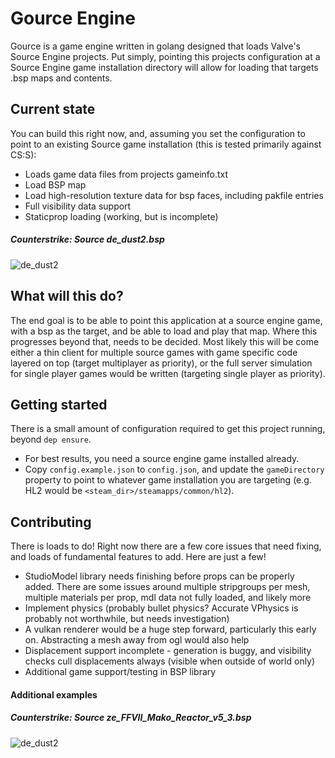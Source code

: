 # Gource Engine
Gource is a game engine written in golang designed that loads Valve's Source Engine projects. Put simply, pointing this projects configuration at
a Source Engine game installation directory will allow for loading that targets .bsp maps and contents.


## Current state
You can build this right now, and, assuming you set the configuration to point to an existing Source game installation (this is tested primarily against CS:S):
* Loads game data files from projects gameinfo.txt
* Load BSP map
* Load high-resolution texture data for bsp faces, including pakfile entries
* Full visibility data support
* Staticprop loading (working, but is incomplete)

##### Counterstrike: Source de_dust2.bsp
![de_dust2](https://raw.githubusercontent.com/Galaco/Gource-Engine/master/Documents/de_dust2.jpg)


## What will this do?
The end goal is to be able to point this application at a source engine game, with a bsp as the target, and be able to
load and play that map. Where this progresses beyond that, needs to be decided. Most likely this will be come either a thin client for multiple
source games with game specific code layered on top (target multiplayer as priority), or the full server simulation for single player games
would be written (targeting single player as priority).


## Getting started
There is a small amount of configuration required to get this project running, beyond `dep ensure`.
* For best results, you need a source engine game installed already.
* Copy `config.example.json` to `config.json`, and update the `gameDirectory` property to point to whatever game installation
you are targeting (e.g. HL2 would be `<steam_dir>/steamapps/common/hl2`).

## Contributing
There is loads to do! Right now there are a few core issues that need fixing, and loads of fundamental features to add. Here
are just a few!
* StudioModel library needs finishing before props can be properly added. There are some issues around multiple stripgroups per mesh, multiple
materials per prop, mdl data not fully loaded, and likely more
* Implement physics (probably bullet physics? Accurate VPhysics is probably not worthwhile, but needs investigation)
* A vulkan renderer would be a huge step forward, particularly this early on. Abstracting a mesh away from ogl would also help
* Displacement support incomplete - generation is buggy, and visibility checks cull displacements always (visible when outside of world only)
* Additional game support/testing in BSP library


#### Additional examples
##### Counterstrike: Source ze_FFVII_Mako_Reactor_v5_3.bsp
![de_dust2](https://raw.githubusercontent.com/Galaco/Gource-Engine/master/Documents/ze_FFVII_Mako_Reactor_v5_3.jpg)